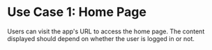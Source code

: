# Use Case 1: Home Page

Users can visit the app's URL to access the home page. The content displayed should depend on whether the user is logged in or not. 